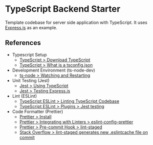# TypeScript Backend Starter

Template codebase for server side application with TypeScript. It uses [Express.js](https://github.com/expressjs/express) as an example.

## References

- Typescript Setup
  - [TypeScript > Download TypeScript](https://www.typescriptlang.org/download)
  - [TypeScript > What is a tsconfig.json](https://www.typescriptlang.org/docs/handbook/tsconfig-json.html)
- Development Environment (ts-node-dev)
  - [ts-node > Watching and Restarting](https://github.com/TypeStrong/ts-node#watching-and-restarting)
- Unit Testing (Jest)
  - [Jest > Using TypeScript](https://jestjs.io/docs/getting-started#using-typescript)
  - [Jest > Testing Express.js](https://jestjs.io/docs/testing-frameworks#expressjs)
- Lint (ESLint)
  - [TypeScript ESLint > Linting TypeScript Codebase](https://typescript-eslint.io/docs/linting/)
  - [TypeScript ESLint > Plugins > Jest testing](https://typescript-eslint.io/docs/linting/#plugins)
- Code Formatter (Prettier)
  - [Prettier > Install](https://prettier.io/docs/en/install.html)
  - [Prettier > Integrating with Linters > eslint-config-prettier](https://prettier.io/docs/en/integrating-with-linters.html)
  - [Prettier > Pre-commit Hook > lint-staged](https://prettier.io/docs/en/precommit.html)
  - [Stack Overflow > lint-staged generates new .eslintcache file on commit](https://stackoverflow.com/questions/71144701/lint-staged-generates-new-eslintcache-file-on-commit)
